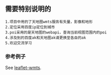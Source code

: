 ## 需要特别说明的
```
1.项目中用的了天地图wmts服务有矢量，影像和地形
2.定位采用百度ip定位到城市
3.poi采用的是天地图的webapi，查询当前视图范围内的poi
4.涉及到的百度ak和天地图ak请更换至各自的ak
5.欢迎交流学习
```



### 参考例子
See [leaflet-wmts](https://github.com/muyao1987/leaflet-wmts).
